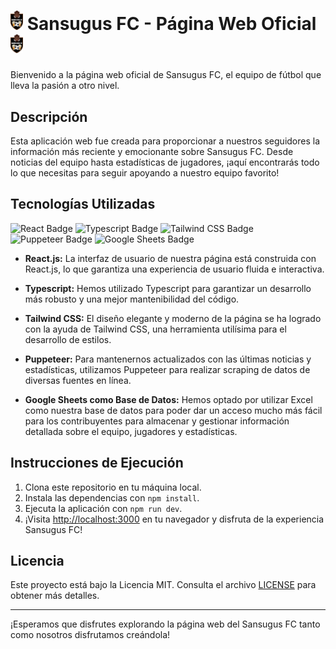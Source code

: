 # <img src="sansugus-web/public/resources/img/shields/sansugus-logo.svg" alt="Logo del equipo" style="width: 20px"> Sansugus FC - Página Web Oficial <img src="sansugus-web/public/resources/img/shields/sansugus-logo.svg" alt="Logo del equipo" style="width: 20px">


Bienvenido a la página web oficial de Sansugus FC, el equipo de fútbol que lleva la pasión a otro nivel.

## Descripción

Esta aplicación web fue creada para proporcionar a nuestros seguidores la información más reciente y emocionante sobre Sansugus FC. Desde noticias del equipo hasta estadísticas de jugadores, ¡aquí encontrarás todo lo que necesitas para seguir apoyando a nuestro equipo favorito!

## Tecnologías Utilizadas

<div>

![React Badge](https://img.shields.io/badge/React-61DAFB?logo=react&logoColor=000)
![Typescript Badge](https://shields.io/badge/TypeScript-3178C6?logo=TypeScript&logoColor=FFF)
![Tailwind CSS Badge](https://img.shields.io/badge/Tailwind%20CSS-06B6D4?logo=tailwindcss&logoColor=fff&style=flat)
![Puppeteer Badge](https://img.shields.io/badge/Puppeteer-40B5A4?logo=puppeteer&logoColor=fff)
![Google Sheets Badge](https://img.shields.io/badge/Google%20Sheets-34A853?logo=googlesheets&logoColor=fff)


</div>

- **React.js:** La interfaz de usuario de nuestra página está construida con React.js, lo que garantiza una experiencia de usuario fluida e interactiva.

- **Typescript:** Hemos utilizado Typescript para garantizar un desarrollo más robusto y una mejor mantenibilidad del código.

- **Tailwind CSS:** El diseño elegante y moderno de la página se ha logrado con la ayuda de Tailwind CSS, una herramienta utilísima para el desarrollo de estilos.

- **Puppeteer:** Para mantenernos actualizados con las últimas noticias y estadísticas, utilizamos Puppeteer para realizar scraping de datos de diversas fuentes en línea.

- **Google Sheets como Base de Datos:** Hemos optado por utilizar Excel como nuestra base de datos para poder dar un acceso mucho más fácil para los contribuyentes para almacenar y gestionar información detallada sobre el equipo, jugadores y estadísticas. 

## Instrucciones de Ejecución

1. Clona este repositorio en tu máquina local.
2. Instala las dependencias con `npm install`.
3. Ejecuta la aplicación con `npm run dev`.
4. ¡Visita [http://localhost:3000](http://localhost:3000) en tu navegador y disfruta de la experiencia Sansugus FC!

## Licencia

Este proyecto está bajo la Licencia MIT. Consulta el archivo [LICENSE](LICENSE) para obtener más detalles.

---

¡Esperamos que disfrutes explorando la página web del Sansugus FC tanto como nosotros disfrutamos creándola!
